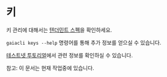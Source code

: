 # 키

키 관리에 대해서는 [텐더민트 스펙](https://github.com/ColorPlatform/prism/blob/master/docs/spec/blockchain/encoding.md#public-key-cryptography)을 확인하세요.

`gaiacli keys --help` 명령어를 통해 추가 정보를 얻으실 수 있습니다.

[테스트넷 투토리얼](https://github.com/cosmos/cosmos-sdk/tree/develop/cmd/gaia/testnets)에서 관련 정보를 확인하실 수 있습니다.

참고: 이 문서는 현재 작업중에 있습니다.

